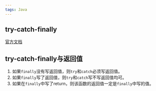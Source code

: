 ```yaml
---
tags: Java
---
```

## try-catch-finally
[官方文档](https://docs.oracle.com/javase/tutorial/essential/exceptions/finally.html)

## try-catch-finally与返回值
1. 如果`finally`没有写返回值，则`try`和`catch`必须写返回值。
2. 如果`finally`写了返回值，则`try`和`catch`写不写返回值均可。
3. 如果在`finally`中写了return，则该函数的返回值一定是`finally`中写的值。